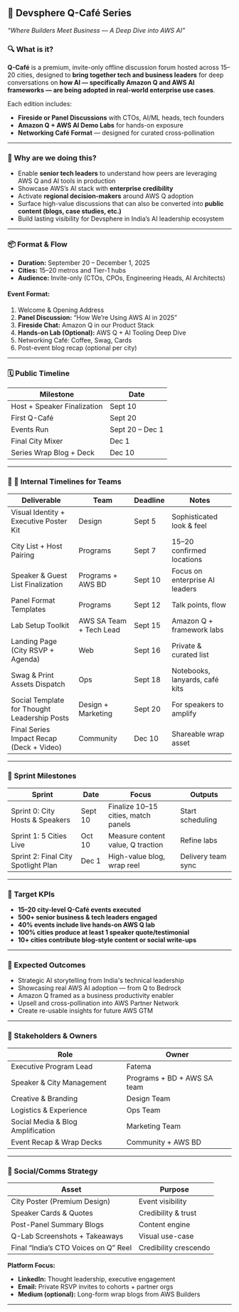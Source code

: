 ## 📌 Devsphere Q-Café Series

*“Where Builders Meet Business — A Deep Dive into AWS AI”*

### 🔍 What is it?

**Q-Café** is a premium, invite-only offline discussion forum hosted across 15–20 cities, designed to **bring together tech and business leaders** for deep conversations on **how AI — specifically Amazon Q and AWS AI frameworks — are being adopted in real-world enterprise use cases**.

Each edition includes:

* **Fireside or Panel Discussions** with CTOs, AI/ML heads, tech founders
* **Amazon Q + AWS AI Demo Labs** for hands-on exposure
* **Networking Café Format** — designed for curated cross-pollination

---

### 🎯 Why are we doing this?

* Enable **senior tech leaders** to understand how peers are leveraging AWS Q and AI tools in production
* Showcase AWS’s AI stack with **enterprise credibility**
* Activate **regional decision-makers** around AWS Q adoption
* Surface high-value discussions that can also be converted into **public content (blogs, case studies, etc.)**
* Build lasting visibility for Devsphere in India’s AI leadership ecosystem

---

### 📦 Format & Flow

* **Duration:** September 20 – December 1, 2025
* **Cities:** 15–20 metros and Tier-1 hubs
* **Audience:** Invite-only (CTOs, CPOs, Engineering Heads, AI Architects)

#### Event Format:

1. Welcome & Opening Address
2. **Panel Discussion:** “How We’re Using AWS AI in 2025”
3. **Fireside Chat:** Amazon Q in our Product Stack
4. **Hands-on Lab (Optional):** AWS Q + AI Tooling Deep Dive
5. Networking Café: Coffee, Swag, Cards
6. Post-event blog recap (optional per city)

---

### 🗓️ Public Timeline

| Milestone                   | Date            |
| --------------------------- | --------------- |
| Host + Speaker Finalization | Sept 10         |
| First Q-Café                | Sept 20         |
| Events Run                  | Sept 20 – Dec 1 |
| Final City Mixer            | Dec 1           |
| Series Wrap Blog + Deck     | Dec 10          |

---

### 🧩 📅 Internal Timelines for Teams

| Deliverable                                  | Team                    | Deadline | Notes                          |
| -------------------------------------------- | ----------------------- | -------- | ------------------------------ |
| Visual Identity + Executive Poster Kit       | Design                  | Sept 5   | Sophisticated look & feel      |
| City List + Host Pairing                     | Programs                | Sept 7   | 15–20 confirmed locations      |
| Speaker & Guest List Finalization            | Programs + AWS BD       | Sept 10  | Focus on enterprise AI leaders |
| Panel Format Templates                       | Programs                | Sept 12  | Talk points, flow              |
| Lab Setup Toolkit                            | AWS SA Team + Tech Lead | Sept 15  | Amazon Q + framework labs      |
| Landing Page (City RSVP + Agenda)            | Web                     | Sept 16  | Private & curated list         |
| Swag & Print Assets Dispatch                 | Ops                     | Sept 18  | Notebooks, lanyards, café kits |
| Social Template for Thought Leadership Posts | Design + Marketing      | Sept 20  | For speakers to amplify        |
| Final Series Impact Recap (Deck + Video)     | Community               | Dec 10   | Shareable wrap asset           |

---

### 🚦 Sprint Milestones

| Sprint                              | Date    | Focus                               | Outputs            |
| ----------------------------------- | ------- | ----------------------------------- | ------------------ |
| Sprint 0: City Hosts & Speakers     | Sept 10 | Finalize 10–15 cities, match panels | Start scheduling   |
| Sprint 1: 5 Cities Live             | Oct 10  | Measure content value, Q traction   | Refine labs        |
| Sprint 2: Final City Spotlight Plan | Dec 1   | High-value blog, wrap reel          | Delivery team sync |

---

### 🎯 Target KPIs

* **15–20 city-level Q-Café events executed**
* **500+ senior business & tech leaders engaged**
* **40% events include live hands-on AWS Q lab**
* **100% cities produce at least 1 speaker quote/testimonial**
* **10+ cities contribute blog-style content or social write-ups**

---

### 🔁 Expected Outcomes

* Strategic AI storytelling from India's technical leadership
* Showcasing real AWS AI adoption — from Q to Bedrock
* Amazon Q framed as a business productivity enabler
* Upsell and cross-pollination into AWS Partner Network
* Create re-usable insights for future AWS GTM

---

### 👥 Stakeholders & Owners

| Role                              | Owner                       |
| --------------------------------- | --------------------------- |
| Executive Program Lead            | Fatema                      |
| Speaker & City Management         | Programs + BD + AWS SA team |
| Creative & Branding               | Design Team                 |
| Logistics & Experience            | Ops Team                    |
| Social Media & Blog Amplification | Marketing Team              |
| Event Recap & Wrap Decks          | Community + AWS BD          |

---

### 📣 Social/Comms Strategy

| Asset                                | Purpose               |
| ------------------------------------ | --------------------- |
| City Poster (Premium Design)         | Event visibility      |
| Speaker Cards & Quotes               | Credibility & trust   |
| Post-Panel Summary Blogs             | Content engine        |
| Q-Lab Screenshots + Takeaways        | Visual use-case       |
| Final “India’s CTO Voices on Q” Reel | Credibility crescendo |

**Platform Focus:**

* **LinkedIn:** Thought leadership, executive engagement
* **Email:** Private RSVP invites to cohorts + partner orgs
* **Medium (optional):** Long-form wrap blogs from AWS Builders

---
